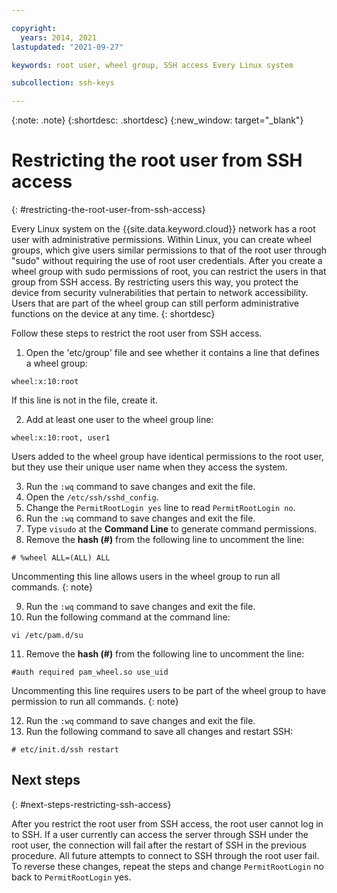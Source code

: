 ```yaml
---

copyright:
  years: 2014, 2021
lastupdated: "2021-09-27"

keywords: root user, wheel group, SSH access Every Linux system

subcollection: ssh-keys

---
```


{:note: .note}
{:shortdesc: .shortdesc}
{:new_window: target="_blank"}

# Restricting the root user from SSH access
{: #restricting-the-root-user-from-ssh-access}

Every Linux system on the {{site.data.keyword.cloud}} network has a root user with administrative permissions. Within Linux, you can create wheel groups, which give users similar permissions to that of the root user through "sudo" without requiring the use of root user credentials. After you create a wheel group with sudo permissions of root, you can restrict the users in that group from SSH access. By restricting users this way, you protect the device from security vulnerabilities that pertain to network accessibility. Users that are part of the wheel group can still perform administrative functions on the device at any time.
{: shortdesc}

Follow these steps to restrict the root user from SSH access.

1. Open the 'etc/group' file and see whether it contains a line that defines a wheel group:

```
wheel:x:10:root
```

If this line is not in the file, create it.

2. Add at least one user to the wheel group line:

```
wheel:x:10:root, user1
```

Users added to the wheel group have identical permissions to the root user, but they use their unique user name when they access the system.

3. Run the `:wq` command to save changes and exit the file.
4. Open the `/etc/ssh/sshd_config`.
5. Change the `PermitRootLogin yes` line to read `PermitRootLogin no`.
6. Run the `:wq` command to save changes and exit the file.
7. Type `visudo` at the **Command Line** to generate command permissions.
8. Remove the **hash (#)** from the following line to uncomment the line:

```
# %wheel ALL=(ALL) ALL
```

Uncommenting this line allows users in the wheel group to run all commands.
{: note}

9. Run the `:wq` command to save changes and exit the file.
10. Run the following command at the command line:

```
vi /etc/pam.d/su
```

11. Remove the **hash (#)** from the following line to uncomment the line:

```
#auth required pam_wheel.so use_uid
```

Uncommenting this line requires users to be part of the wheel group to have permission to run all commands.
{: note}
   
12. Run the `:wq` command to save changes and exit the file.
13. Run the following command to save all changes and restart SSH:
```
# etc/init.d/ssh restart
```

## Next steps
{: #next-steps-restricting-ssh-access}

After you restrict the root user from SSH access, the root user cannot log in to SSH. If a user currently can access the server through SSH under the root user, the connection will fail after the restart of SSH in the previous procedure. All future attempts to connect to SSH through the root user fail. To reverse these changes, repeat the steps and change `PermitRootLogin` no back to `PermitRootLogin` yes.
